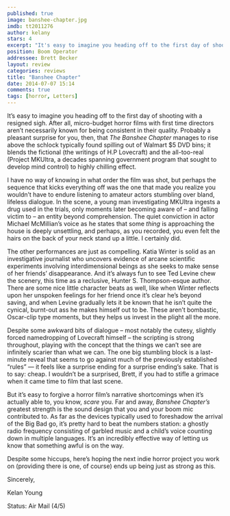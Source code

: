 ```yaml
---
published: true
image: banshee-chapter.jpg
imdb: tt2011276
author: kelany
stars: 4
excerpt: "It's easy to imagine you heading off to the first day of shooting with a resigned sigh.  After all,  micro-budget horror films with first time directors aren't necessarily known for being consistent in their quality."
position: Boom Operator
addressee: Brett Becker
layout: review
categories: reviews
title: "Banshee Chapter"
date: 2014-07-07 15:14
comments: true
tags: [horror, Letters]
---
```

<p>It&#8217;s easy to imagine you heading off to the first day of shooting with a resigned sigh.  After all,  micro-budget horror films with first time directors aren&rsquo;t necessarily known for being consistent in their quality.  Probably a pleasant surprise for you, then, that <em>The Banshee Chapter</em> manages to rise above the schlock typically found spilling out of Walmart $5 DVD bins; it blends the fictional (the writings of H.P Lovecraft) and the all-too-real (Project MKUltra, a decades spanning government program that sought to develop mind control) to highly chilling effect.  </p><p>I have no way of knowing in what order the film was shot, but perhaps the sequence that kicks everything off was the one that made you realize you wouldn&rsquo;t have to endure listening to amateur actors stumbling over bland, lifeless dialogue.  In the scene, a young man investigating MKUltra ingests a drug used in the trials, only moments later becoming aware of &ndash; and falling victim to &ndash; an entity beyond comprehension.  The quiet conviction in actor Michael McMillian&#8217;s voice as he states that some <em>thing</em> is approaching the house is deeply unsettling, and perhaps, as you recorded, you even felt the hairs on the back of your neck stand up a little. I certainly did.  </p><p>The other performances are just as compelling. Katia Winter is solid as an investigative journalist who uncovers evidence of arcane scientific experiments involving interdimensional beings as she seeks to make sense of her friends&#8217; disappearance. And it&#8217;s always fun to see Ted Levine chew the scenery, this time as a reclusive, Hunter S. Thompson-esque author. There are some nice little character beats as well, like when Winter reflects upon her unspoken feelings for her friend once it&rsquo;s clear he&#8217;s beyond saving, and when Levine gradually lets it be known that he isn&#8217;t quite the cynical, burnt-out ass he makes himself out to be. These aren&rsquo;t bombastic, Oscar-clip type moments, but they helps us invest in the plight all the more.</p><p> Despite some awkward bits of dialogue &ndash; most notably the cutesy, slightly forced namedropping of Lovecraft himself &ndash; the scripting is strong  throughout, playing with the concept that the things we can&#8217;t see are infinitely scarier than what we can. The one big stumbling block is a last-minute reveal that seems to go against much of the previously established &#8220;rules&#8221; &mdash; it feels like a surprise ending for a surprise ending&rsquo;s sake. That is to say: cheap. I wouldn&#8217;t be a surprised, Brett, if you had to stifle a grimace when it came time to film that last scene.  </p><p>But it&#8217;s easy to forgive a horror film&#8217;s narrative shortcomings when it&#8217;s actually able to, you know, <em>scare</em> you.  Far and away, <em>Banshee Chapter&#8217;s </em>greatest strength is the sound design that you and your boom mic contributed to. As far as the devices typically used to foreshadow the arrival of the Big Bad go, it&#8217;s pretty hard to beat the numbers station: a ghostly radio frequency consisting of garbled music and a child&#8217;s voice counting down in multiple languages. It&#8217;s an incredibly effective way of letting us know that something awful is on the way. </p><p>Despite some hiccups, here&#8217;s hoping the next indie horror project you work on (providing there is one, of course) ends up being just as strong as this.</p><p>Sincerely,</p><p>Kelan Young</p><p>Status: Air Mail (4/5)</p></div>
